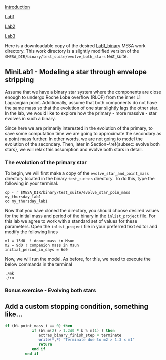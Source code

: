 [Introduction](./index.html)

[Lab1](./Lab1.html)

[Lab2](./Lab2.html)

[Lab3](./Lab3.html)


Here is a downloadable copy of the desired [Lab1_binary](https://drive.google.com/file/d/1y0AEFWzGv4vHgohqnEJMNITR15oGPHRi/view?usp=share_link) MESA work directory.
This work directory is a slightly modified version of the `$MESA_DIR/binary/test_suite/evolve_both_stars` test_suite.

## MiniLab1 - Modeling a star through envelope stripping



Assume that we have a binary star system where the components are close enough to undergo Roche Lobe overflow (RLOF) from the inner L1 Lagrangian point. Additionally, assume that both components do not have the same mass so that the evolution of one star slightly lags the other star. In the lab, we would like to explore how the primary - more massive - star evolves in such a binary.

Since here we are primarily interested in the evolution of the primary, to save some computation time we are going to approximate the secondary as a point mass further. In other words, we are not going to model the evolution of the secondary. Then, later in Section~\ref{subsec: evolve both stars}, we will relax this assumption and evolve both stars in detail.

### The evolution of the primary star

To begin, we will first make a copy of the `evolve_star_and_point_mass` directory located in the binary `test_suites` directory. To do this, type the following in your terminal.

```
cp - r $MESA_DIR/binary/test_suite/evolve_star_poin_mass my_thursday_lab1
cd my_thursday_lab1
```

Now that you have cloned the directory, you should choose desired values for the initial mass and period of the binary in the `inlist_project` file. For this lab we agree to work with a standard set of values for these parameters. Open the `inlist_project` file in your preferred text editor and modify the following lines

```
m1 = 15d0  ! donor mass in Msun
m2 = 9d0 ! companion mass in Msun
initial_period_in_days = 6d0
```

Now, we will run the model. As before, for this, we need to execute the below commands in the terminal

```
./mk
./rn
```

### Bonus exercise - Evolving both stars

## Add a custom stopping condition, something like...

```fortran
if (b% point_mass_i == 0) then
            if (b% m(2) > 1.2d0 * b % m(1) ) then
               extras_binary_finish_step = terminate
               write(*,*) "Terminate due to m2 > 1.3 x m1"
               return
            end if
         end if
```

